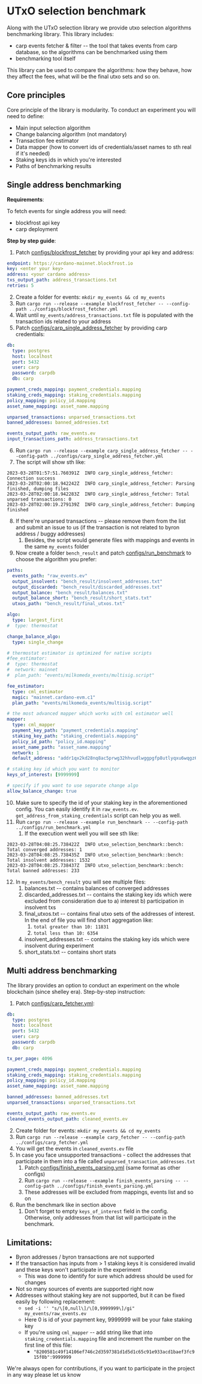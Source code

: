 # UTxO selection benchmark

Along with the UTxO selection library we provide utxo selection algorithms benchmarking library.
This library includes: 
* carp events fetcher & filter -- the tool that takes events from carp database, so the algorithms can be benchmarked using them
* benchmarking tool itself

This library can be used to compare the algorithms: how they behave, how they affect the fees, what will be the final utxo sets and so on.

## Core principles
Core principle of the library is modularity. To conduct an experiment you will need to define:
* Main input selection algorithm
* Change balancing algorithm (not mandatory)
* Transaction fee estimator
* Data mapper (how to convert ids of credentials/asset names to sth real if it's needed)
* Staking keys ids in which you're interested
* Paths of benchmarking results

## Single address benchmarking
**Requirements**:

To fetch events for single address you will need:
* blockfrost api key 
* carp deployment

**Step by step guide**:
1. Patch [configs/blockfrost_fetcher](configs/blockfrost_fetcher.yml) by providing your api key and address:
```yaml
endpoint: https://cardano-mainnet.blockfrost.io
key: <enter your key>
address: <your cardano address>
txs_output_path: address_transactions.txt
retries: 5
```
2. Create a folder for events: `mkdir my_events && cd my_events`
3. Run `cargo run --release --example blockfrost_fetcher -- --config-path ../configs/blockfrost_fetcher.yml`
4. Wait until `my_events/address_transactions.txt` file is populated with the transaction ids related to your address
5. Patch [configs/carp_single_address_fetcher](configs/carp_single_address_fetcher.yml) by providing carp credentials:
```yaml
db:
  type: postgres
  host: localhost
  port: 5432
  user: carp
  password: carpdb
  db: carp

payment_creds_mapping: payment_credentials.mapping
staking_creds_mapping: staking_credentials.mapping
policy_mapping: policy_id.mapping
asset_name_mapping: asset_name.mapping

unparsed_transactions: unparsed_transactions.txt
banned_addresses: banned_addresses.txt

events_output_path: raw_events.ev
input_transactions_path: address_transactions.txt
```
6. Run `cargo run --release --example carp_single_address_fetcher -- --config-path ../configs/carp_single_address_fetcher.yml`
7. The script will show sth like:
```text
2023-03-28T01:57:51.760391Z  INFO carp_single_address_fetcher: Connection success
2023-03-28T02:00:18.942242Z  INFO carp_single_address_fetcher: Parsing finished, dumping files
2023-03-28T02:00:18.942283Z  INFO carp_single_address_fetcher: Total unparsed transactions: 0
2023-03-28T02:00:19.279139Z  INFO carp_single_address_fetcher: Dumping finished
```
8. If there're unparsed transactions -- please remove them from the list and submit an issue to us (if the transaction is not related to byron address / buggy addresses)
   1. Besides, the script would generate files with mappings and events in the same `my_events` folder
9. Now create a folder `bench_result` and patch [configs/run_benchmark](configs/run_benchmark.yml) to choose the algorithm you prefer:
```yaml
paths:
  events_path: "raw_events.ev"
  output_insolvent: "bench_result/insolvent_addresses.txt"
  output_discarded: "bench_result/discarded_addresses.txt"
  output_balance: "bench_result/balances.txt"
  output_balance_short: "bench_result/short_stats.txt"
  utxos_path: "bench_result/final_utxos.txt"

algo:
  type: largest_first
#  type: thermostat

change_balance_algo:
  type: single_change

# thermostat estimator is optimized for native scripts
#fee_estimator:
#  type: thermostat
#  network: mainnet
#  plan_path: "events/milkomeda_events/multisig.script"

fee_estimator:
  type: cml_estimator
  magic: "mainnet.cardano-evm.c1"
  plan_path: "events/milkomeda_events/multisig.script"

# the most advanced mapper which works with cml estimator well
mapper:
  type: cml_mapper
  payment_key_path: "payment_credentials.mapping"
  staking_key_path: "staking_credentials.mapping"
  policy_id_path: "policy_id.mapping"
  asset_name_path: "asset_name.mapping"
  network: 1
  default_address: "addr1qx2kd28nq8ac5prwg32hhvudlwggpgfp8utlyqxu6wqgz62f79qsdmm5dsknt9ecr5w468r9ey0fxwkdrwh08ly3tu9sy0f4qd"

# staking key id which you want to monitor
keys_of_interest: [9999999]

# specify if you want to use separate change algo
allow_balance_change: true
```
10. Make sure to specify the id of your staking key in the aforementioned config. You can easily identify it in `raw_events.ev`. `get_address_from_staking_credentials` script can help you as well.
11. Run `cargo run --release --example run_benchmark -- --config-path ../configs/run_benchmark.yml`
    1. If the execution went well you will see sth like:
```text
2023-03-28T04:08:25.738422Z  INFO utxo_selection_benchmark::bench: Total converged addresses: 1
2023-03-28T04:08:25.738435Z  INFO utxo_selection_benchmark::bench: Total insolvent addresses: 1532
2023-03-28T04:08:25.738437Z  INFO utxo_selection_benchmark::bench: Total banned addresses: 233
```
12. In `my_events/bench_result` you will see multiple files: 
    1. balances.txt -- contains balances of converged addresses     
    2. discarded_addresses.txt -- contains the staking key ids which were excluded from consideration due to a) interest b) participation in insolvent txs 
    3. final_utxos.txt -- contains final utxo sets of the addresses of interest. In the end of file you will find short aggregation like:
       1. `total greater than 10: 11831`
       2. `total less than 10: 6354`
    4. insolvent_addresses.txt -- contains the staking key ids which were insolvent during experiment
    5. short_stats.txt -- contains short stats

## Multi address benchmarking

The library provides an option to conduct an experiment on the whole blockchain (since shelley era).
Step-by-step instruction:
1. Patch [configs/carp_fetcher.yml](configs/carp_fetcher.yml):
```yaml
db:
  type: postgres
  host: localhost
  port: 5432
  user: carp
  password: carpdb
  db: carp

tx_per_page: 4096

payment_creds_mapping: payment_credentials.mapping
staking_creds_mapping: staking_credentials.mapping
policy_mapping: policy_id.mapping
asset_name_mapping: asset_name.mapping

banned_addresses: banned_addresses.txt
unparsed_transactions: unparsed_transactions.txt

events_output_path: raw_events.ev
cleaned_events_output_path: cleaned_events.ev
```
2. Create folder for events: `mkdir my_events && cd my_events`
3. Run `cargo run --release --example carp_fetcher -- --config-path ../configs/carp_fetcher.yml`
4. You will get the events in `cleaned_events.ev` file
5. In case you face unsupported transactions - collect the addresses that participate in them into a file called `unparsed_transaction_addresses.txt`
   1. Patch [configs/finish_events_parsing.yml](configs/finish_events_parsing.yml) (same format as other configs)
   2. Run `cargo run --release --example finish_events_parsing -- --config-path ../configs/finish_events_parsing.yml`
   3. These addresses will be excluded from mappings, events list and so on
6. Run the benchmark like in section above
   1. Don't forget to empty `keys_of_interest` field in the config. Otherwise, only addresses from that list will participate in the benchmark.

## Limitations:

* Byron addresses / byron transactions are not supported
* If the transaction has inputs from > 1 staking keys it is considered invalid and these keys won't participate in the experiment
  * This was done to identify for sure which address should be used for changes
* Not so many sources of events are supported right now
* Addresses without staking key are not supported, but it can be fixed easily by following replacement:
  * `sed -i '' "s/\[0,null\]/\[0,9999999\]/gi" my_events/raw_events.ev`
  * Here 0 is id of your payment key, 9999999 will be your fake staking key
  * If you're using `cml_mapper` -- add string like that into `staking_credentials.mapping` file and increment the number on the first line of this file:
    * `"8200581c49f14106ef746c2d3597381d1d5d1c65c91e933acd1baef3fc915f0b":9999999`

We're always open for contributions, if you want to participate in the project in any way please let us know

